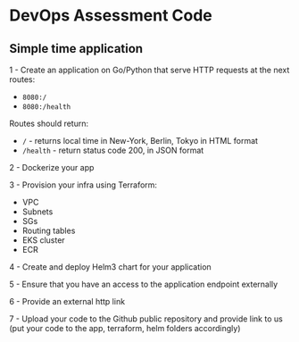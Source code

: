 # DevOps Assessment Code

## Simple time application

1 - Create an application on Go/Python that serve HTTP requests at the next routes:

- `8080:/`
- `8080:/health`

Routes should return:

- `/` - returns local time in New-York, Berlin, Tokyo in HTML format
- `/health` - return status code 200, in JSON format

2 - Dockerize your app

3 - Provision your infra using Terraform:

- VPC
- Subnets
- SGs
- Routing tables
- EKS cluster
- ECR

4 - Create and deploy Helm3 chart for your application

5 - Ensure that you have an access to the application endpoint externally

6 - Provide an external http link

7 - Upload your code to the Github public repository and provide link to us (put your code to the app, terraform, helm folders accordingly)
